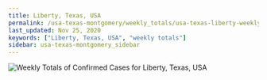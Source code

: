 ```yaml
---
title: Liberty, Texas, USA
permalink: /usa-texas-montgomery/weekly_totals/usa-texas-liberty-weekly_totals.html
last_updated: Nov 25, 2020
keywords: ["Liberty, Texas, USA", "weekly totals"]
sidebar: usa-texas-montgomery_sidebar
---
```


![Weekly Totals of Confirmed Cases for Liberty, Texas, USA](/covid_tracker/images/graphs/usa-texas-liberty-weekly_totals_graph.png)
